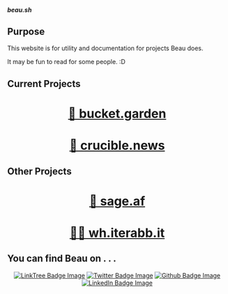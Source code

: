 <div class="rainbow-retro"></div>
<h5 class="header-rainbow-retro">beau.sh</h5>

## Purpose 

This website is for utility and documentation for projects Beau does. 

It may be fun to read for some people. :D 

## Current Projects 

<div align="center">
  <p></p>
    <h1 width="100%"><a href="projects/garden">🌱 bucket.garden</a></h1>
  <p></p>
    <h1 width="100%"><a href="projects/crucible">🔩 crucible.news</a></h1>
  <p></p>
</div>

## Other Projects 

<div align="center">
  <p></p>
    <h1 width="100%"><a href="https://sage.af">🔮 sage.af</a></h1>
  <p></p>
    <h1 width="100%"><a href="https://wh.iterabb.it">🧑‍💻 wh.iterabb.it</a></h1>
  <p></p>
</div>

## You can find Beau on . . .

<div align="center">
  <a href="https://linktr.ee/beaubouchard"><img src="https://img.shields.io/badge/LinkTree-FFFFFF.svg?logo=linktree&logoColor=blue" alt="LinkTree Badge Image" /></a>
  <a href="https://twitter.com/beaubouchard"><img src="https://img.shields.io/badge/Twitter-FFFFFF.svg?logo=twitter&logoColor=blue" alt="Twitter Badge Image" /></a>
  <a href="https://github.com/BeauBouchard/"><img src="https://img.shields.io/badge/Github-FFFFFF.svg?logo=github&logoColor=blue" alt="Github Badge Image" /></a>
  <a href="https://www.linkedin.com/in/beaubouchard/"><img src="https://img.shields.io/badge/Linkedin-FFFFFF.svg?logo=linkedin&logoColor=blue" alt="LinkedIn Badge Image" /></a>
</div>



